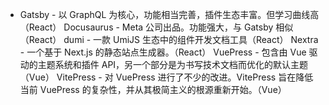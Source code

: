 - Gatsby - 以 GraphQL 为核心，功能相当完善，插件生态丰富。但学习曲线高（React）
  Docusaurus - Meta 公司出品。功能强大，与 Gatsby 相似（React）
  dumi - 一款 UmiJS 生态中的组件开发文档工具（React）
  Nextra - 一个基于 Next.js 的静态站点生成器。（React）
  VuePress - 包含由 Vue 驱动的主题系统和插件 API，另一个部分是为书写技术文档而优化的默认主题（Vue）
  VitePress - 对 VuePress 进行了不少的改进。VitePress 旨在降低当前 VuePress 的复杂性，并从其极简主义的根源重新开始。（Vue）